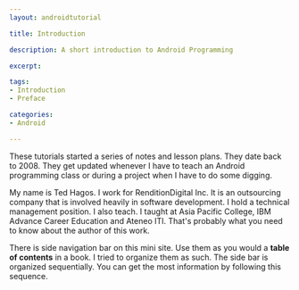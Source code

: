 ```yaml
---
layout: androidtutorial

title: Introduction 

description: A short introduction to Android Programming

excerpt: 

tags:
- Introduction
- Preface

categories:
- Android

---
```


These tutorials started a series of notes and lesson plans. They date back to 2008. They get updated whenever I have to teach an Android programming class or during a project when I have to do some digging. 

My name is Ted Hagos. I work for RenditionDigital Inc. It is an outsourcing company that is involved heavily in software development. I hold a technical management position. I also teach. I taught at Asia Pacific College, IBM Advance Career Education and Ateneo ITI. That's probably what you need to know about the author of this work.

There is side navigation bar on this mini site. Use them as you would a **table of contents** in a book. I tried to organize them as such. The side bar is organized sequentially. You can get the most information by following this sequence.

















 

























